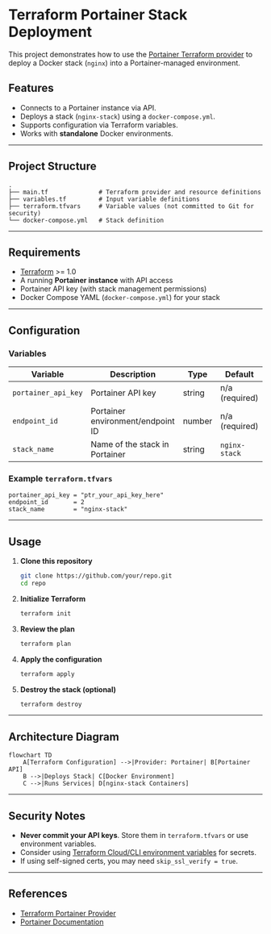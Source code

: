 # Terraform Portainer Stack Deployment

This project demonstrates how to use the [Portainer Terraform provider](https://registry.terraform.io/providers/portainer/portainer/latest) to deploy a Docker stack (`nginx`) into a Portainer-managed environment.

## Features

* Connects to a Portainer instance via API.
* Deploys a stack (`nginx-stack`) using a `docker-compose.yml`.
* Supports configuration via Terraform variables.
* Works with **standalone** Docker environments.

---

## Project Structure

```
.
├── main.tf              # Terraform provider and resource definitions
├── variables.tf         # Input variable definitions
├── terraform.tfvars     # Variable values (not committed to Git for security)
└── docker-compose.yml   # Stack definition
```

---

## Requirements

* [Terraform](https://developer.hashicorp.com/terraform/downloads) >= 1.0
* A running **Portainer instance** with API access
* Portainer API key (with stack management permissions)
* Docker Compose YAML (`docker-compose.yml`) for your stack

---

## Configuration

### Variables

| Variable            | Description                       | Type   | Default        |
| ------------------- | --------------------------------- | ------ | -------------- |
| `portainer_api_key` | Portainer API key                 | string | n/a (required) |
| `endpoint_id`       | Portainer environment/endpoint ID | number | n/a (required) |
| `stack_name`        | Name of the stack in Portainer    | string | `nginx-stack`  |

### Example `terraform.tfvars`

```hcl
portainer_api_key = "ptr_your_api_key_here"
endpoint_id       = 2
stack_name        = "nginx-stack"
```

---

## Usage

1. **Clone this repository**

   ```bash
   git clone https://github.com/your/repo.git
   cd repo
   ```

2. **Initialize Terraform**

   ```bash
   terraform init
   ```

3. **Review the plan**

   ```bash
   terraform plan
   ```

4. **Apply the configuration**

   ```bash
   terraform apply
   ```

5. **Destroy the stack (optional)**

   ```bash
   terraform destroy
   ```

---

## Architecture Diagram

```mermaid
flowchart TD
    A[Terraform Configuration] -->|Provider: Portainer| B[Portainer API]
    B -->|Deploys Stack| C[Docker Environment]
    C -->|Runs Services| D[nginx-stack Containers]
```

---

## Security Notes

* **Never commit your API keys**. Store them in `terraform.tfvars` or use environment variables.
* Consider using [Terraform Cloud/CLI environment variables](https://developer.hashicorp.com/terraform/cli/config/environment-variables) for secrets.
* If using self-signed certs, you may need `skip_ssl_verify = true`.

---

## References

* [Terraform Portainer Provider](https://registry.terraform.io/providers/portainer/portainer/latest)
* [Portainer Documentation](https://docs.portainer.io/)
